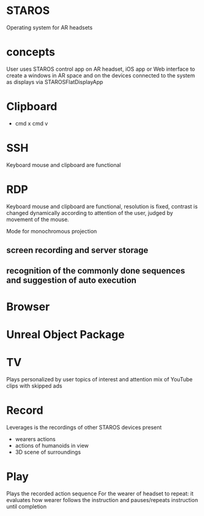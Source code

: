 # STAROS
Operating system for AR headsets

# concepts 

User uses STAROS control app on AR headset, iOS app or Web interface to create a windows in AR space and on the devices connected to the system as displays via STAROSFlatDisplayApp

# Clipboard

 - cmd x cmd v

# SSH

Keyboard mouse and clipboard are functional

# RDP

Keyboard mouse and clipboard are functional, resolution is fixed, contrast is changed dynamically according to attention of the user, judged by movement of the mouse.

Mode for monochromous projection 

## screen recording and server storage

## recognition of the commonly done sequences and suggestion of auto execution



# Browser

# Unreal Object Package

# TV

Plays personalized by user topics of interest and attention mix of YouTube clips with skipped ads 

# Record

Leverages is the recordings of other STAROS devices present
 
 - wearers actions
 - actions of humanoids in view
 - 3D scene of surroundings


# Play

Plays the recorded action sequence For the wearer of headset to repeat: it evaluates how wearer follows the instruction and pauses/repeats instruction until completion 
